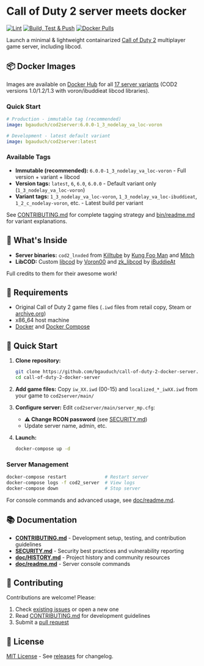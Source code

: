 # Call of Duty 2 server meets docker

[![Lint](https://github.com/bgauduch/call-of-duty-2-docker-server/workflows/Lint/badge.svg)](https://github.com/bgauduch/call-of-duty-2-docker-server/actions?query=workflow%3ALint)
[![Build, Test & Push](https://github.com/bgauduch/call-of-duty-2-docker-server/workflows/Build%2C%20Test%20%26%20Push/badge.svg)](https://github.com/bgauduch/call-of-duty-2-docker-server/actions?query=workflow%3A%22Build%2C+Test+%26+Push%22)
[![Docker Pulls](https://img.shields.io/docker/pulls/bgauduch/cod2server.svg)](https://hub.docker.com/r/bgauduch/cod2server/)

Launch a minimal & lightweight containarized [Call of Duty 2](https://en.wikipedia.org/wiki/Call_of_Duty_2) multiplayer game server, including libcod.

## 📦 Docker Images

Images are available on [Docker Hub](https://hub.docker.com/r/bgauduch/cod2server/tags) for all [17 server variants](bin/readme.md) (COD2 versions 1.0/1.2/1.3 with voron/ibuddieat libcod libraries).

### Quick Start

```yaml
# Production - immutable tag (recommended)
image: bgauduch/cod2server:6.0.0-1_3_nodelay_va_loc-voron

# Development - latest default variant
image: bgauduch/cod2server:latest
```

### Available Tags

* **Immutable (recommended):** `6.0.0-1_3_nodelay_va_loc-voron` - Full version + variant + libcod
* **Version tags:** `latest`, `6`, `6.0`, `6.0.0` - Default variant only (`1_3_nodelay_va_loc-voron`)
* **Variant tags:** `1_3_nodelay_va_loc-voron`, `1_3_nodelay_va_loc-ibuddieat`, `1_2_c_nodelay-voron`, etc. - Latest build per variant

See [CONTRIBUTING.md](CONTRIBUTING.md#docker-image-tags) for complete tagging strategy and [bin/readme.md](bin/readme.md) for variant explanations.

## 🔧 What's Inside

* **Server binaries:** `cod2_lnxded` from [Killtube](https://killtube.org/showthread.php?1719-Latest-cod2-linux-binaries-(1-0-1-2-1-3)) by [Kung Foo Man](https://github.com/kungfooman) and [Mitch](https://github.com/M-itch)
* **LibCOD:** Custom [libcod](https://github.com/voron00/libcod) by [Voron00](https://github.com/voron00) and [zk_libcod](https://github.com/ibuddieat/zk_libcod) by [iBuddieAt](https://github.com/iBuddieAt)

Full credits to them for their awesome work!

## 📝 Requirements

* Original Call of Duty 2 game files (`.iwd` files from retail copy, Steam or [archive.org](https://archive.org/details/dev-cod2))
* x86_64 host machine
* [Docker](https://docs.docker.com/get-docker/) and [Docker Compose](https://docs.docker.com/compose/install/)

## 🚀 Quick Start

1. **Clone repository:**

   ```bash
   git clone https://github.com/bgauduch/call-of-duty-2-docker-server.git
   cd call-of-duty-2-docker-server
   ```

2. **Add game files:**
   Copy `iw_XX.iwd` (00-15) and `localized_*_iwXX.iwd` from your game to `cod2server/main/`

3. **Configure server:**
   Edit `cod2server/main/server_mp.cfg`:
   * **⚠️ Change RCON password** (see [SECURITY.md](.github/SECURITY.md))
   * Update server name, admin, etc.

4. **Launch:**

   ```bash
   docker-compose up -d
   ```

### Server Management

```bash
docker-compose restart              # Restart server
docker-compose logs -f cod2_server  # View logs
docker-compose down                 # Stop server
```

For console commands and advanced usage, see [doc/readme.md](doc/readme.md).

## 📚 Documentation

* **[CONTRIBUTING.md](CONTRIBUTING.md)** - Development setup, testing, and contribution guidelines
* **[SECURITY.md](.github/SECURITY.md)** - Security best practices and vulnerability reporting
* **[doc/HISTORY.md](doc/HISTORY.md)** - Project history and community resources
* **[doc/readme.md](doc/readme.md)** - Server console commands

## 🤝 Contributing

Contributions are welcome! Please:

1. Check [existing issues](https://github.com/bgauduch/call-of-duty-2-docker-server/issues) or open a new one
2. Read [CONTRIBUTING.md](CONTRIBUTING.md) for development guidelines
3. Submit a [pull request](https://github.com/bgauduch/call-of-duty-2-docker-server/pulls)

## 📖 License

[MIT License](LICENSE) - See [releases](https://github.com/bgauduch/call-of-duty-2-docker-server/releases) for changelog.

